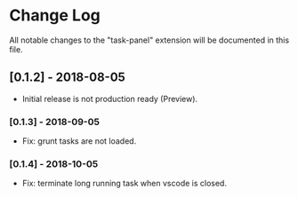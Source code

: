# Change Log
All notable changes to the "task-panel" extension will be documented in this file.

## [0.1.2] - 2018-08-05
- Initial release is not production ready (Preview).

### [0.1.3] - 2018-09-05

- Fix: grunt tasks are not loaded.

### [0.1.4] - 2018-10-05

- Fix: terminate long running task when vscode is closed.